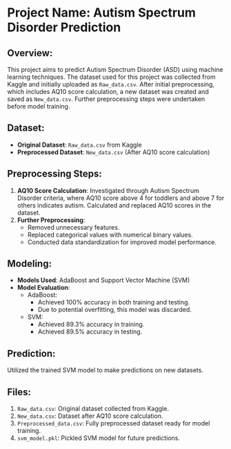 # Project Name: Autism Spectrum Disorder Prediction

## Overview:
This project aims to predict Autism Spectrum Disorder (ASD) using machine learning techniques. The dataset used for this project was collected from Kaggle and initially uploaded as `Raw_data.csv`. After initial preprocessing, which includes AQ10 score calculation, a new dataset was created and saved as `New_data.csv`. Further preprocessing steps were undertaken before model training.

## Dataset:
- **Original Dataset**: `Raw_data.csv` from Kaggle
- **Preprocessed Dataset**: `New_data.csv` (After AQ10 score calculation)

## Preprocessing Steps:
1. **AQ10 Score Calculation**: Investigated through Autism Spectrum Disorder criteria, where AQ10 score above 4 for toddlers and above 7 for others indicates autism. Calculated and replaced AQ10 scores in the dataset.
2. **Further Preprocessing**:
   - Removed unnecessary features.
   - Replaced categorical values with numerical binary values.
   - Conducted data standardization for improved model performance.

## Modeling:
- **Models Used**: AdaBoost and Support Vector Machine (SVM)
- **Model Evaluation**:
  - AdaBoost:
    - Achieved 100% accuracy in both training and testing.
    - Due to potential overfitting, this model was discarded.
  - SVM:
    - Achieved 89.3% accuracy in training.
    - Achieved 89.5% accuracy in testing.

## Prediction:
Utilized the trained SVM model to make predictions on new datasets.

## Files:
1. `Raw_data.csv`: Original dataset collected from Kaggle.
2. `New_data.csv`: Dataset after AQ10 score calculation.
3. `Preprocessed_data.csv`: Fully preprocessed dataset ready for model training.
4. `svm_model.pkl`: Pickled SVM model for future predictions.
